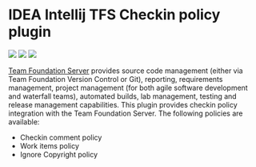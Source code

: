 # IDEA Intellij TFS Checkin policy plugin

![](https://img.shields.io/badge/JetBrainsPlugin-13313-orange.svg?style=flat-square) ![](https://travis-ci.org/ettingshausen/idea-tfs-checkin-policy-plugin.svg?branch=master) ![](https://img.shields.io/jetbrains/plugin/d/13313.svg?style=flat-square)

[Team Foundation Server](http://msdn.microsoft.com/en-us/vstudio/ff637362.aspx) provides source code management (either via Team Foundation Version Control or Git), reporting, requirements management, project management (for both agile software development and waterfall teams), automated builds, lab management, testing and release management capabilities. This plugin provides checkin policy integration with the Team Foundation Server. The following policies are available:
* Checkin comment policy
* Work items policy
* Ignore Copyright policy
